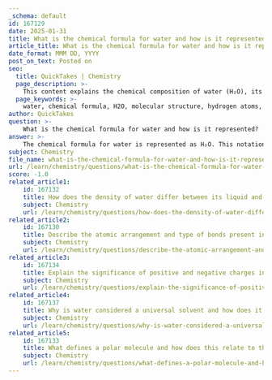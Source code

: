 ```yaml
---
_schema: default
id: 167129
date: 2025-01-31
title: What is the chemical formula for water and how is it represented?
article_title: What is the chemical formula for water and how is it represented?
date_format: MMM DD, YYYY
post_on_text: Posted on
seo:
  title: QuickTakes | Chemistry
  page_description: >-
    This content explains the chemical composition of water (H₂O), its molecular structure, properties such as polarity and hydrogen bonding, and its significance in biological and ecological contexts.
  page_keywords: >-
    water, chemical formula, H2O, molecular structure, hydrogen atoms, oxygen atom, bent shape, polarity, hydrogen bonds, solvent properties, cohesion, adhesion, density anomalies, environmental conditions, specific heat capacity, biological systems, ecological systems
author: QuickTakes
question: >-
    What is the chemical formula for water and how is it represented?
answer: >-
    The chemical formula for water is represented as H₂O. This notation indicates that each molecule of water consists of two hydrogen (H) atoms and one oxygen (O) atom. The formula succinctly encapsulates the essential composition of water, which is vital for life on Earth.\n\nIn terms of molecular structure, water is often visualized as having a bent shape due to the angle between the hydrogen-oxygen-hydrogen bonds, which is approximately 104.5 degrees. This arrangement is crucial for understanding many of water's unique properties, such as its polarity and ability to form hydrogen bonds.\n\nWater's unique characteristics, including its solvent properties, cohesion, adhesion, and density anomalies, stem from this molecular structure. For example, the polar nature of water molecules allows them to interact with various ions and other polar substances, making water a near-universal solvent. Additionally, the hydrogen bonding between water molecules contributes to its high surface tension and specific heat capacity, which are essential for maintaining stable environmental conditions. \n\nOverall, the representation of water as H₂O not only conveys its chemical composition but also serves as a foundation for understanding its significant role in biological and ecological systems.
subject: Chemistry
file_name: what-is-the-chemical-formula-for-water-and-how-is-it-represented.md
url: /learn/chemistry/questions/what-is-the-chemical-formula-for-water-and-how-is-it-represented
score: -1.0
related_article1:
    id: 167132
    title: How does the density of water differ between its liquid and solid states?
    subject: Chemistry
    url: /learn/chemistry/questions/how-does-the-density-of-water-differ-between-its-liquid-and-solid-states
related_article2:
    id: 167130
    title: Describe the atomic arrangement and type of bonds present in a water molecule.
    subject: Chemistry
    url: /learn/chemistry/questions/describe-the-atomic-arrangement-and-type-of-bonds-present-in-a-water-molecule
related_article3:
    id: 167134
    title: Explain the significance of positive and negative charges in water molecules.
    subject: Chemistry
    url: /learn/chemistry/questions/explain-the-significance-of-positive-and-negative-charges-in-water-molecules
related_article4:
    id: 167137
    title: Why is water considered a universal solvent and how does it interact with different molecules?
    subject: Chemistry
    url: /learn/chemistry/questions/why-is-water-considered-a-universal-solvent-and-how-does-it-interact-with-different-molecules
related_article5:
    id: 167133
    title: What defines a polar molecule and how does this relate to the structure of H2O?
    subject: Chemistry
    url: /learn/chemistry/questions/what-defines-a-polar-molecule-and-how-does-this-relate-to-the-structure-of-h2o
---
```


&nbsp;
